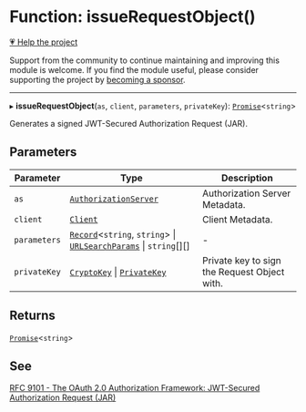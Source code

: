 # Function: issueRequestObject()

[💗 Help the project](https://github.com/sponsors/panva)

Support from the community to continue maintaining and improving this module is welcome. If you find the module useful, please consider supporting the project by [becoming a sponsor](https://github.com/sponsors/panva).

***

▸ **issueRequestObject**(`as`, `client`, `parameters`, `privateKey`): [`Promise`](https://developer.mozilla.org/docs/Web/JavaScript/Reference/Global_Objects/Promise)\<`string`\>

Generates a signed JWT-Secured Authorization Request (JAR).

## Parameters

| Parameter | Type | Description |
| ------ | ------ | ------ |
| `as` | [`AuthorizationServer`](../interfaces/AuthorizationServer.md) | Authorization Server Metadata. |
| `client` | [`Client`](../interfaces/Client.md) | Client Metadata. |
| `parameters` | [`Record`](https://www.typescriptlang.org/docs/handbook/utility-types.html#recordkeys-type)\<`string`, `string`\> \| [`URLSearchParams`](https://developer.mozilla.org/docs/Web/API/URLSearchParams) \| `string`[][] | - |
| `privateKey` | [`CryptoKey`](https://developer.mozilla.org/docs/Web/API/CryptoKey) \| [`PrivateKey`](../interfaces/PrivateKey.md) | Private key to sign the Request Object with. |

## Returns

[`Promise`](https://developer.mozilla.org/docs/Web/JavaScript/Reference/Global_Objects/Promise)\<`string`\>

## See

[RFC 9101 - The OAuth 2.0 Authorization Framework: JWT-Secured Authorization Request (JAR)](https://www.rfc-editor.org/rfc/rfc9101.html#name-request-object-2)
